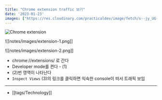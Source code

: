 ```yaml
---
title: "Chrome extension traffic 보기"
date: '2023-01-23'
images: ["https://res.cloudinary.com/practicaldev/image/fetch/s--jy_UG-FI--/c_imagga_scale,f_auto,fl_progressive,h_420,q_auto,w_1000/https://dev-to-uploads.s3.amazonaws.com/uploads/articles/230og48eo411wc0gopd5.png"]
---
```

![Chrome extension](https://res.cloudinary.com/practicaldev/image/fetch/s--jy_UG-FI--/c_imagga_scale,f_auto,fl_progressive,h_420,q_auto,w_1000/https://dev-to-uploads.s3.amazonaws.com/uploads/articles/230og48eo411wc0gopd5.png)

![[notes/images/extension-1.png]]

![[notes/images/extension-2.png]]
- chrome://extensions/ 로 간다
- Developer mode를 켠다 - (1)
- (2)번 영역이 나타난다
- `Inspect Views` (3)의 링크를 클릭하면 익숙한 console이 떠서 트래픽 보임
---
- [[tags/Technology]]